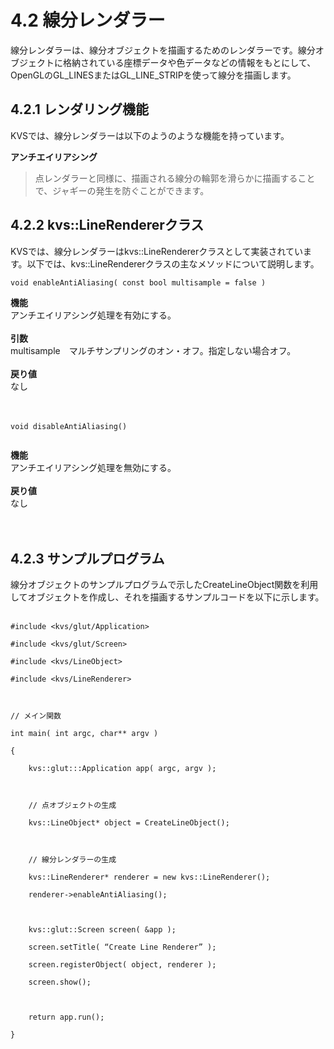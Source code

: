 # 4.2 線分レンダラー #
線分レンダラーは、線分オブジェクトを描画するためのレンダラーです。線分オブジェクトに格納されている座標データや色データなどの情報をもとにして、OpenGLのGL\_LINESまたはGL\_LINE\_STRIPを使って線分を描画します。

## 4.2.1 レンダリング機能 ##
KVSでは、線分レンダラーは以下のようのような機能を持っています。

**アンチエイリアシング**
> 点レンダラーと同様に、描画される線分の輪郭を滑らかに描画することで、ジャギーの発生を防ぐことができます。

## 4.2.2 kvs::LineRendererクラス ##
KVSでは、線分レンダラーはkvs::LineRendererクラスとして実装されています。以下では、kvs::LineRendererクラスの主なメソッドについて説明します。

```
void enableAntiAliasing( const bool multisample = false )
```
**機能**<br>
アンチエイリアシング処理を有効にする。<br>
<br>
<b>引数</b><br>
multisample　マルチサンプリングのオン・オフ。指定しない場合オフ。<br>
<br>
<b>戻り値</b><br>
なし<br>
<br><br>

<pre><code>void disableAntiAliasing()<br>
</code></pre>
<b>機能</b><br>
アンチエイリアシング処理を無効にする。<br>
<br>
<b>戻り値</b><br>
なし<br>
<br><br>

<h2>4.2.3 サンプルプログラム</h2>
線分オブジェクトのサンプルプログラムで示したCreateLineObject関数を利用してオブジェクトを作成し、それを描画するサンプルコードを以下に示します。<br>
<br>
<pre><code>#include &lt;kvs/glut/Application&gt;<br>
#include &lt;kvs/glut/Screen&gt;<br>
#include &lt;kvs/LineObject&gt;<br>
#include &lt;kvs/LineRenderer&gt;<br>
<br>
// メイン関数<br>
int main( int argc, char** argv )<br>
{<br>
    kvs::glut:::Application app( argc, argv );<br>
<br>
    // 点オブジェクトの生成<br>
    kvs::LineObject* object = CreateLineObject();<br>
<br>
    // 線分レンダラーの生成<br>
    kvs::LineRenderer* renderer = new kvs::LineRenderer();<br>
    renderer-&gt;enableAntiAliasing();<br>
<br>
    kvs::glut::Screen screen( &amp;app );<br>
    screen.setTitle( “Create Line Renderer” );<br>
    screen.registerObject( object, renderer );<br>
    screen.show();<br>
<br>
    return app.run();<br>
}<br>
</code></pre>